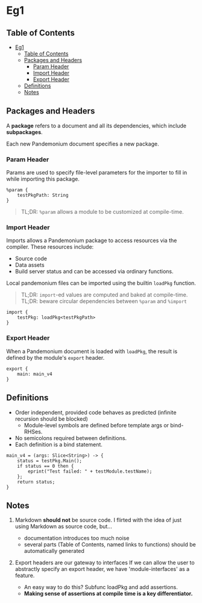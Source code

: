 # Eg1

## Table of Contents
- [Eg1](#eg1)
  - [Table of Contents](#table-of-contents)
  - [Packages and Headers](#packages-and-headers)
    - [Param Header](#param-header)
    - [Import Header](#import-header)
    - [Export Header](#export-header)
  - [Definitions](#definitions)
  - [Notes](#notes)

## Packages and Headers

A **package** refers to a document and all its dependencies, which include
**subpackages**. 

Each new Pandemonium document specifies a new package.

### Param Header

Params are used to specify file-level parameters for the importer to fill in
while importing this package.

```
%param {
    testPkgPath: String
}
```

> TL;DR: `%param` allows a module to be customized at compile-time.

### Import Header

Imports allows a Pandemonium package to access resources via the compiler.
These resources include:
- Source code
- Data assets
- Build server status
and can be accessed via ordinary functions.

Local pandemonium files can be imported using the builtin `loadPkg` function.

> TL;DR: `import`-ed values are computed and baked at compile-time.
> TL;DR: beware circular dependencies between `%param` and `%import`

```
import {
    testPkg: loadPkg<testPkgPath>
}
```

### Export Header

When a Pandemonium document is loaded with `loadPkg`, the result is defined by the module's
`export` header.

```
export {
    main: main_v4
}
```

## Definitions

- Order independent, provided code behaves as predicted (infinite recursion should be blocked)
  - Module-level symbols are defined before template args or bind-RHSes.
- No semicolons required between definitions.
- Each definition is a bind statement.

```
main_v4 = (args: Slice<String>) -> {
    status = testPkg.Main();
    if status == 0 then {
        eprint("Test failed: " + testModule.testName);
    };
    return status;
}
```

## Notes

1. Markdown **should not** be source code.
   I flirted with the idea of just using Markdown as source code, but...
    - documentation introduces too much noise
    - several parts (Table of Contents, named links to functions) should be automatically generated

2. Export headers are our gateway to interfaces
   If we can allow the user to abstractly specify an export header, we have 'module-interfaces' as a feature.
    - An easy way to do this? Subfunc loadPkg and add assertions.
    - **Making sense of assertions at compile time is a key differentiator.**